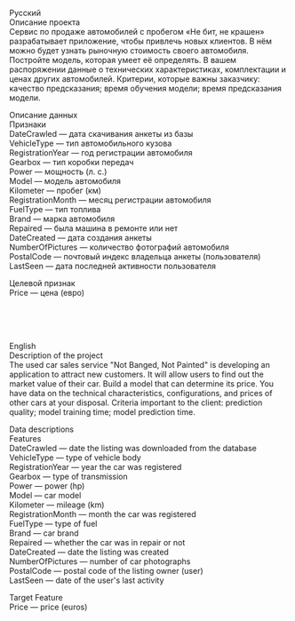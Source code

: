 Русский <br>
Описание проекта <br>
Сервис по продаже автомобилей с пробегом «Не бит, не крашен» разрабатывает приложение, чтобы привлечь новых клиентов. В нём можно будет узнать рыночную стоимость своего автомобиля. Постройте модель, которая умеет её определять. В вашем распоряжении данные о технических характеристиках, комплектации и ценах других автомобилей. Критерии, которые важны заказчику: качество предсказания; время обучения модели; время предсказания модели.<br>

Описание данных <br>
Признаки <br>
DateCrawled — дата скачивания анкеты из базы <br>
VehicleType — тип автомобильного кузова <br>
RegistrationYear — год регистрации автомобиля <br>
Gearbox — тип коробки передач <br>
Power — мощность (л. с.) <br>
Model — модель автомобиля <br>
Kilometer — пробег (км) <br>
RegistrationMonth — месяц регистрации автомобиля <br>
FuelType — тип топлива <br>
Brand — марка автомобиля <br>
Repaired — была машина в ремонте или нет <br>
DateCreated — дата создания анкеты <br>
NumberOfPictures — количество фотографий автомобиля <br>
PostalCode — почтовый индекс владельца анкеты (пользователя) <br>
LastSeen — дата последней активности пользователя <br>

Целевой признак <br>
Price — цена (евро) <br>


<br>
<br>
<br>

English <br>
Description of the project <br>
The used car sales service "Not Banged, Not Painted" is developing an application to attract new customers. It will allow users to find out the market value of their car.
Build a model that can determine its price. You have data on the technical characteristics, configurations, and prices of other cars at your disposal. Criteria important to the client:
prediction quality;
model training time;
model prediction time.
<br>

Data descriptions <br>
Features <br>
DateCrawled — date the listing was downloaded from the database <br>
VehicleType — type of vehicle body <br>
RegistrationYear — year the car was registered <br>
Gearbox — type of transmission <br>
Power — power (hp) <br>
Model — car model <br>
Kilometer — mileage (km) <br>
RegistrationMonth — month the car was registered <br>
FuelType — type of fuel <br>
Brand — car brand <br>
Repaired — whether the car was in repair or not <br>
DateCreated — date the listing was created  <br>
NumberOfPictures — number of car photographs <br>
PostalCode — postal code of the listing owner (user) <br>
LastSeen — date of the user's last activity <br>

Target Feature <br>
Price — price (euros) <br>


